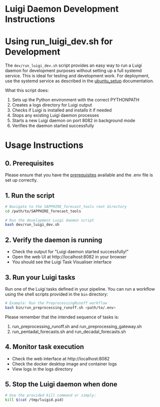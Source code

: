 # Luigi Daemon Development Instructions

# Using run_luigi_dev.sh for Development
The `dev/run_luigi_dev.sh` script provides an easy way to run a Luigi daemon for development purposes without setting up a full systemd service. This is ideal for testing and development work. For deployment, use the systemd service as described in the [ubuntu_setup](ubuntu_setup.md) documentation.

What this script does:
1. Sets up the Python environment with the correct PYTHONPATH
2. Creates a logs directory for Luigi output
3. Checks if Luigi is installed and installs it if needed
4. Stops any existing Luigi daemon processes
5. Starts a new Luigi daemon on port 8082 in background mode
6. Verifies the daemon started successfully

# Usage Instructions

## 0. Prerequisites
Please ensure that you have the [prerequisites](../development.md) available and the .env file is set up correctly. 

## 1. Run the script
```bash
# Navigate to the SAPPHIRE_forecast_tools root directory
cd /path/to/SAPPHIRE_forecast_tools
   
# Run the development Luigi daemon script
bash dev/run_luigi_dev.sh
```

## 2. Verify the daemon is running
- Check the output for "Luigi daemon started successfully!"  
- Open the web UI at http://localhost:8082 in your browser  
- You should see the Luigi Task Visualiser interface  

## 3. Run your Luigi tasks
Run one of the Luigi tasks defined in your pipeline. You can run a workflow using the shell scripts provided in the `bin` directory:

```bash
# Example: Run the PreprocessingRunoff workflow
bash bin/run_preprocessing_runoff.sh <path/to/.env>
```
Please remember that the intended sequence of tasks is:  
1. run_preprocessing_runoff.sh and run_preprocessing_gateway.sh
2. run_pentadal_forecasts.sh and run_decadal_forecasts.sh

## 4. Monitor task execution 
- Check the web interface at http://localhost:8082  
- Check the docker desktop image and container logs 
- View logs in the logs directory

## 5. Stop the Luigi daemon when done
```bash
# Use the provided kill command or simply: 
kill $(cat /tmp/luigid.pid)
```


